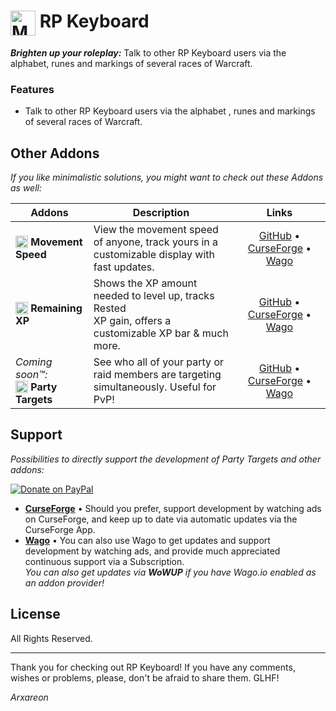 # <img src="https://wago-addons.ams3.digitaloceanspaces.com/thumbnails/ItNTG9RkclzoxYCape4RAavnM9s3TePvcwMz4u1p.png" alt="Movement Speed Logo" width="40" height="40" align="top"> RP Keyboard

***Brighten up your roleplay:*** Talk to other RP Keyboard users via the alphabet, runes and markings of several races of Warcraft.

### Features
- Talk to other RP Keyboard users via the alphabet , runes and markings of several races of Warcraft.

## Other Addons
*If you like minimalistic solutions, you might want to check out these Addons as well:*

| Addons | Description | Links |
|-|-|:-:|
| <img src="https://wago-addons.ams3.digitaloceanspaces.com/thumbnails/Ejl21mndIAdtw5Dg1QPGxcC0qGgzkaeV0mpLoXop.png" alt="Movement Speed Logo" width="20" height="20" align="top"> **Movement Speed** | View the movement speed of anyone, track yours in a<br>customizable display with fast updates. | [GitHub](https://github.com/Arxareon/MovementSpeed) • [CurseForge](https://www.curseforge.com/wow/addons/movement-speed) • [Wago](https://addons.wago.io/addons/movement-speed) |
| <img src="https://wago-addons.ams3.digitaloceanspaces.com/thumbnails/FWxJtQUjJe24aWsbIwEUeN4ga6hHKkmB5UUci5AW.png" alt="Remaining XP Logo" width="20" height="20" align="top"> **Remaining XP** | Shows the XP amount needed to level up, tracks Rested<br>XP gain, offers a customizable XP bar & much more. | [GitHub](https://github.com/Arxareon/RemainingXP) • [CurseForge](https://www.curseforge.com/wow/addons/remaining-xp) • [Wago](https://addons.wago.io/addons/remaining-xp) |
| *Coming soon™:* <br><img src="https://wago-addons.ams3.digitaloceanspaces.com/thumbnails/CmtzQg7JfpeZBchDcOx4qF7mUz5QaCCJrf22knx4.png" alt="Party Targets Logo" width="20" height="20" align="top"> **Party Targets** | See who all of your party or raid members are targeting<br>simultaneously. Useful for PvP! | [GitHub](https://github.com/Arxareon/PartyTargets) • [CurseForge](https://www.curseforge.com/wow/addons/party-targets-addon) • [Wago](https://addons.wago.io/addons/party-targets) |

## Support
*Possibilities to directly support the development of Party Targets and other addons:*

[![Donate on PayPal](https://upload.wikimedia.org/wikipedia/commons/thumb/b/b5/PayPal.svg/124px-PayPal.svg.png)](https://www.paypal.com/donate/?hosted_button_id=Z4FSAFKA5LX98)
- [**CurseForge**](https://www.curseforge.com/wow/addons/rp-keyboard) • Should you prefer, support development by watching ads on CurseForge, and keep up to date via automatic updates via the CurseForge App.
- [**Wago**](https://addons.wago.io/addons/rp-keyboard) • You can also use Wago to get updates and support development by watching ads, and provide much appreciated continuous support via a Subscription.
<br> *You can also get updates via **WoWUP** if you have Wago.io enabled as an addon provider!*

## License
All Rights Reserved.

- - -
Thank you for checking out RP Keyboard!
If you have any comments, wishes or problems, please, don't be afraid to share them. GLHF!

*Arxareon*
